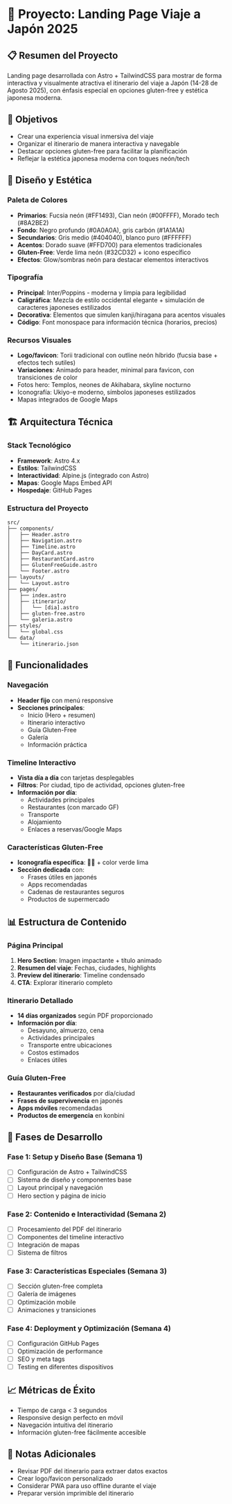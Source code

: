 # 🗾 Proyecto: Landing Page Viaje a Japón 2025

## 📋 Resumen del Proyecto
Landing page desarrollada con Astro + TailwindCSS para mostrar de forma interactiva y visualmente atractiva el itinerario del viaje a Japón (14-28 de Agosto 2025), con énfasis especial en opciones gluten-free y estética japonesa moderna.

## 🎯 Objetivos
- Crear una experiencia visual inmersiva del viaje
- Organizar el itinerario de manera interactiva y navegable
- Destacar opciones gluten-free para facilitar la planificación
- Reflejar la estética japonesa moderna con toques neón/tech

## 🎨 Diseño y Estética

### Paleta de Colores
- **Primarios**: Fucsia neón (#FF1493), Cian neón (#00FFFF), Morado tech (#8A2BE2)
- **Fondo**: Negro profundo (#0A0A0A), gris carbón (#1A1A1A)
- **Secundarios**: Gris medio (#404040), blanco puro (#FFFFFF)
- **Acentos**: Dorado suave (#FFD700) para elementos tradicionales
- **Gluten-Free**: Verde lima neón (#32CD32) + icono específico
- **Efectos**: Glow/sombras neón para destacar elementos interactivos

### Tipografía
- **Principal**: Inter/Poppins - moderna y limpia para legibilidad
- **Caligráfica**: Mezcla de estilo occidental elegante + simulación de caracteres japoneses estilizados
- **Decorativa**: Elementos que simulen kanji/hiragana para acentos visuales
- **Código**: Font monospace para información técnica (horarios, precios)

### Recursos Visuales
- **Logo/favicon**: Torii tradicional con outline neón híbrido (fucsia base + efectos tech sutiles)
- **Variaciones**: Animado para header, minimal para favicon, con transiciones de color
- Fotos hero: Templos, neones de Akihabara, skyline nocturno
- Iconografía: Ukiyo-e moderno, símbolos japoneses estilizados
- Mapas integrados de Google Maps

## 🏗️ Arquitectura Técnica

### Stack Tecnológico
- **Framework**: Astro 4.x
- **Estilos**: TailwindCSS
- **Interactividad**: Alpine.js (integrado con Astro)
- **Mapas**: Google Maps Embed API
- **Hospedaje**: GitHub Pages

### Estructura del Proyecto
```
src/
├── components/
│   ├── Header.astro
│   ├── Navigation.astro
│   ├── Timeline.astro
│   ├── DayCard.astro
│   ├── RestaurantCard.astro
│   ├── GlutenFreeGuide.astro
│   └── Footer.astro
├── layouts/
│   └── Layout.astro
├── pages/
│   ├── index.astro
│   ├── itinerario/
│   │   └── [dia].astro
│   ├── gluten-free.astro
│   └── galeria.astro
├── styles/
│   └── global.css
└── data/
    └── itinerario.json
```

## 📱 Funcionalidades

### Navegación
- **Header fijo** con menú responsive
- **Secciones principales**:
  - Inicio (Hero + resumen)
  - Itinerario interactivo
  - Guía Gluten-Free
  - Galería
  - Información práctica

### Timeline Interactivo
- **Vista día a día** con tarjetas desplegables
- **Filtros**: Por ciudad, tipo de actividad, opciones gluten-free
- **Información por día**:
  - Actividades principales
  - Restaurantes (con marcado GF)
  - Transporte
  - Alojamiento
  - Enlaces a reservas/Google Maps

### Características Gluten-Free
- **Iconografía específica**: 🌾🚫 + color verde lima
- **Sección dedicada** con:
  - Frases útiles en japonés
  - Apps recomendadas
  - Cadenas de restaurantes seguros
  - Productos de supermercado

## 📊 Estructura de Contenido

### Página Principal
1. **Hero Section**: Imagen impactante + título animado
2. **Resumen del viaje**: Fechas, ciudades, highlights
3. **Preview del itinerario**: Timeline condensado
4. **CTA**: Explorar itinerario completo

### Itinerario Detallado
- **14 días organizados** según PDF proporcionado
- **Información por día**:
  - Desayuno, almuerzo, cena
  - Actividades principales
  - Transporte entre ubicaciones
  - Costos estimados
  - Enlaces útiles

### Guía Gluten-Free
- **Restaurantes verificados** por día/ciudad
- **Frases de supervivencia** en japonés
- **Apps móviles** recomendadas
- **Productos de emergencia** en konbini

## 🚀 Fases de Desarrollo

### Fase 1: Setup y Diseño Base (Semana 1)
- [ ] Configuración de Astro + TailwindCSS
- [ ] Sistema de diseño y componentes base
- [ ] Layout principal y navegación
- [ ] Hero section y página de inicio

### Fase 2: Contenido e Interactividad (Semana 2)
- [ ] Procesamiento del PDF del itinerario
- [ ] Componentes del timeline interactivo
- [ ] Integración de mapas
- [ ] Sistema de filtros

### Fase 3: Características Especiales (Semana 3)
- [ ] Sección gluten-free completa
- [ ] Galería de imágenes
- [ ] Optimización mobile
- [ ] Animaciones y transiciones

### Fase 4: Deployment y Optimización (Semana 4)
- [ ] Configuración GitHub Pages
- [ ] Optimización de performance
- [ ] SEO y meta tags
- [ ] Testing en diferentes dispositivos

## 📈 Métricas de Éxito
- Tiempo de carga < 3 segundos
- Responsive design perfecto en móvil
- Navegación intuitiva del itinerario
- Información gluten-free fácilmente accesible

## 📝 Notas Adicionales
- Revisar PDF del itinerario para extraer datos exactos
- Crear logo/favicon personalizado
- Considerar PWA para uso offline durante el viaje
- Preparar versión imprimible del itinerario